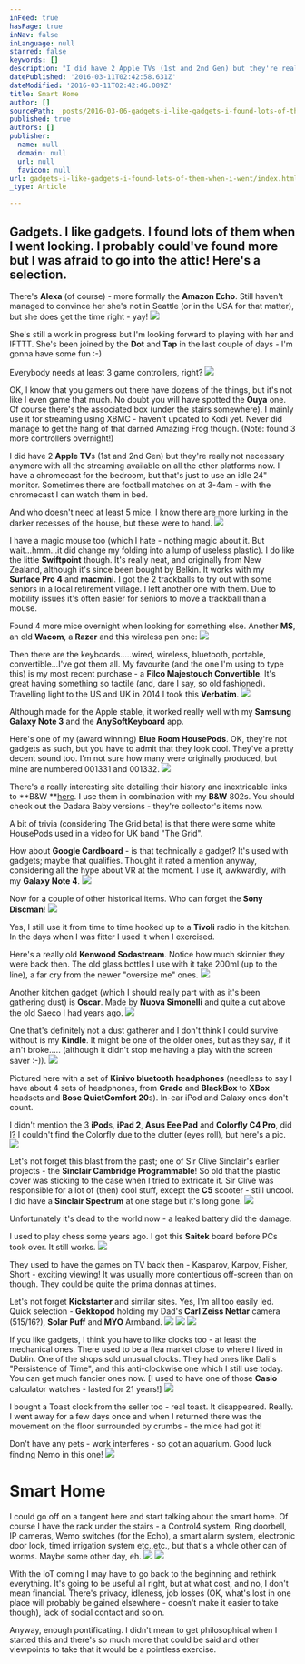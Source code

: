 ```yaml
---
inFeed: true
hasPage: true
inNav: false
inLanguage: null
starred: false
keywords: []
description: "I did have 2 Apple TVs (1st and 2nd Gen) but they're really not necessary anymore with all the streaming available on all the other platforms now. \_I have a chromecast for the bedroom, but that's just to use an idle 24\" monitor. \_Sometimes there are football matches on at 3-4am - with the chromecast I can watch them in bed."
datePublished: '2016-03-11T02:42:58.631Z'
dateModified: '2016-03-11T02:42:46.089Z'
title: Smart Home
author: []
sourcePath: _posts/2016-03-06-gadgets-i-like-gadgets-i-found-lots-of-them-when-i-went.md
published: true
authors: []
publisher:
  name: null
  domain: null
  url: null
  favicon: null
url: gadgets-i-like-gadgets-i-found-lots-of-them-when-i-went/index.html
_type: Article

---
```

## Gadgets.  I like gadgets.  I found lots of them when I went looking.  I probably could've found more but I was afraid to go into the attic! Here's a selection.

There's **Alexa** (of course) - more formally the **Amazon Echo**.  Still haven't managed to convince her she's not in Seattle (or in the USA for that matter), but she does get the time right - yay! ![](https://the-grid-user-content.s3-us-west-2.amazonaws.com/45c5280f-f9bb-41e0-b145-c138cdc2fc6b.png)

She's still a work in progress but I'm looking forward to playing with her and IFTTT.  She's been joined by the **Dot** and **Tap** in the last couple of days - I'm gonna have some fun :-)

Everybody needs at least 3 game controllers, right? ![](https://the-grid-user-content.s3-us-west-2.amazonaws.com/4d2f936b-1568-4978-8711-30acecc912dc.png)

OK, I know that you gamers out there have dozens of the things, but it's not like I even game that much.  No doubt you will have spotted the **Ouya** one.  Of course there's the associated box (under the stairs somewhere).  I mainly use it for streaming using XBMC - haven't updated to Kodi yet.  Never did manage to get the hang of that darned Amazing Frog though.  (Note: found 3 more controllers overnight!)

I did have 2 **Apple TV**s (1st and 2nd Gen) but they're really not necessary anymore with all the streaming available on all the other platforms now.  I have a chromecast for the bedroom, but that's just to use an idle 24" monitor.  Sometimes there are football matches on at 3-4am - with the chromecast I can watch them in bed.

And who doesn't need at least 5 mice.  I know there are more lurking in the darker recesses of the house, but these were to hand. ![](https://the-grid-user-content.s3-us-west-2.amazonaws.com/8f99c1cf-d73d-49e6-bed4-c798086831d2.png)

I have a magic mouse too (which I hate - nothing magic about it.  But wait...hmm...it did change my folding into a lump of useless plastic).  I do like the little **Swiftpoint** though.  It's really neat, and originally from New Zealand, although it's since been bought by Belkin.  It works with my **Surface Pro 4** and **macmini**.  I got the 2 trackballs to try out with some seniors in a local retirement village.  I left another one with them.  Due to mobility issues it's often easier for seniors to move a trackball than a mouse.

Found 4 more mice overnight when looking for something else.  Another **MS**, an old **Wacom**, a **Razer** and this wireless pen one: ![](https://the-grid-user-content.s3-us-west-2.amazonaws.com/e03ffc08-2964-40b0-833f-174bd77983e8.png)

Then there are the keyboards.....wired, wireless, bluetooth, portable, convertible...I've got them all.  My favourite (and the one I'm using to type this) is my most recent purchase - a **Filco Majestouch Convertible**.  It's great having something so tactile (and, dare I say, so old fashioned).  Travelling light to the US and UK in 2014 I took this **Verbatim**. ![](https://the-grid-user-content.s3-us-west-2.amazonaws.com/04eb77ce-045d-4c1e-b6ff-e3b5213882fe.png)

Although made for the Apple stable, it worked really well with my **Samsung Galaxy Note 3** and the **AnySoftKeyboard** app.

Here's one of my (award winning) **Blue Room HousePods**.  OK, they're not gadgets as such, but you have to admit that they look cool.  They've a pretty decent sound too.  I'm not sure how many were originally produced, but mine are numbered 001331 and 001332\.  ![](https://the-grid-user-content.s3-us-west-2.amazonaws.com/90d70df4-7b32-4a8b-8a7a-836a782fa92b.png)

There's a really interesting site detailing their history and inextricable links to **B&W **[here][0].   I use them in combination with my **B&W** 802s.  You should check out the Dadara Baby versions - they're collector's items now.

A bit of trivia (considering The Grid beta) is that there were some white HousePods used in a video for UK band "The Grid".

How about **Google Cardboard** - is that technically a gadget?  It's used with gadgets; maybe that qualifies.  Thought it rated a mention anyway, considering all the hype about VR at the moment.  I use it, awkwardly, with my **Galaxy Note 4**.
![](https://the-grid-user-content.s3-us-west-2.amazonaws.com/80081456-aa54-4245-88fe-3f9d6ad4eff3.png)

Now for a couple of other historical items.  Who can forget the **Sony Discman**!
![](https://the-grid-user-content.s3-us-west-2.amazonaws.com/72ae2ff4-4c18-427c-99e2-bdda386a460c.png)

Yes, I still use it from time to time hooked up to a **Tivoli** radio in the kitchen.  In the days when I was fitter I used it when I exercised.

Here's a really old **Kenwood Sodastream**.  Notice how much skinnier they were back then.  The old glass bottles I use with it take 200ml (up to the line), a far cry from the newer "oversize me" ones.
![](https://the-grid-user-content.s3-us-west-2.amazonaws.com/da2a8f89-716b-4174-af16-0b6c34291b3e.png)

Another kitchen gadget (which I should really part with as it's been gathering dust) is **Oscar**.  Made by **Nuova Simonelli** and quite a cut above the old Saeco I had years ago.  ![](https://the-grid-user-content.s3-us-west-2.amazonaws.com/6070a8da-cdee-49f4-87cf-e973c040a3ee.png)

One that's definitely not a dust gatherer and I don't think I could survive without is my **Kindle**.  It might be one of the older ones, but as they say, if it ain't broke..... (although it didn't stop me having a play with the screen saver :-)). ![](https://the-grid-user-content.s3-us-west-2.amazonaws.com/2b83fb13-07c0-4902-b9dd-68e3d5cd6446.png)

Pictured here with a set of **Kinivo bluetooth headphones** (needless to say I have about 4 sets of headphones, from **Grado** and **BlackBox** to **XBox** headsets and **Bose QuietComfort 20**s).  In-ear iPod and Galaxy ones don't count.  

I didn't mention the 3 **iPod**s, **iPad 2**, **Asus Eee Pad** and **Colorfly C4 Pro**, did I?  I couldn't find the Colorfly due to the clutter (eyes roll), but here's a pic.
![](https://the-grid-user-content.s3-us-west-2.amazonaws.com/3e5ae090-75de-4068-a660-cd01c6ebe29c.png)

Let's not forget this blast from the past;  one of Sir Clive Sinclair's earlier projects - the **Sinclair Cambridge Programmable**!  So old that the plastic cover was sticking to the case when I tried to extricate it.  Sir Clive was responsible for a lot of (then) cool stuff, except the **C5** scooter - still uncool.  I did have a **Sinclair Spectrum** at one stage but it's long gone.
![](https://the-grid-user-content.s3-us-west-2.amazonaws.com/738aca8d-e09b-4809-8ad1-211da560a31f.png)

Unfortunately it's dead to the world now - a leaked battery did the damage.

I used to play chess some years ago.  I got this **Saitek** board before PCs took over.  It still works.
![](https://the-grid-user-content.s3-us-west-2.amazonaws.com/9267bda5-6f61-4630-9b3e-66659fe31765.png)

They used to have the games on TV back then - Kasparov, Karpov, Fisher, Short - exciting viewing!  It was usually more contentious off-screen than on though.  They could be quite the prima donnas at times.

Let's not forget **Kickstarter** and similar sites.  Yes, I'm all too easily led.  Quick selection - **Gekkopod** holding my Dad's **Carl Zeiss Nettar** camera (515/16?), **Solar Puff** and **MYO** Armband.
![](https://the-grid-user-content.s3-us-west-2.amazonaws.com/45da3a29-bef0-46b1-bf65-d64c20a07eba.png)
![](https://the-grid-user-content.s3-us-west-2.amazonaws.com/1d425601-119e-4ad9-8781-13861b2a3257.png)
![](https://the-grid-user-content.s3-us-west-2.amazonaws.com/6dd44c6e-80d8-49dc-9a35-db105deeadf3.png)

If you like gadgets, I think you have to like clocks too - at least the mechanical ones.  There used to be a flea market close to where I lived in Dublin.  One of the shops sold unusual clocks.  They had ones like Dali's "Persistence of Time", and this anti-clockwise one which I still use today.  You can get much fancier ones now.  \[I used to have one of those **Casio** calculator watches - lasted for 21 years!\]
![](https://the-grid-user-content.s3-us-west-2.amazonaws.com/01f8cec5-80a8-431c-a62f-c3019939f6c5.png)

I bought a Toast clock from the seller too - real toast.  It disappeared.  Really.  I went away for a few days once and when I returned there was the movement on the floor surrounded by crumbs - the mice had got it!

Don't have any pets - work interferes - so got an aquarium.  Good luck finding Nemo in this one!
![](https://the-grid-user-content.s3-us-west-2.amazonaws.com/6ff927c6-f333-4ffa-b76a-706a34ace2fe.png)

# Smart Home

I could go off on a tangent here and start talking about the smart home.  Of course I have the rack under the stairs - a Control4 system, Ring doorbell, IP cameras, Wemo switches (for the Echo), a smart alarm system, electronic door lock, timed irrigation system etc.,etc., but that's a whole other can of worms.  Maybe some other day, eh.
![](https://the-grid-user-content.s3-us-west-2.amazonaws.com/7b2a0867-e6ae-4000-99da-16819e03bfc1.png)
![](https://the-grid-user-content.s3-us-west-2.amazonaws.com/d4ad73fe-6159-4766-a6d5-24cadf22c65b.jpg)

With the IoT coming I may have to go back to the beginning and rethink everything.  It's going to be useful all right, but at what cost, and no, I don't mean financial.  There's privacy, idleness, job losses (OK, what's lost in one place will probably be gained elsewhere - doesn't make it easier to take though), lack of social contact and so on.

Anyway, enough pontificating.  I didn't mean to get philosophical when I started this and there's so much more that could be said and other viewpoints to take that it would be a pointless exercise.  

[0]: http://futureshapeofsound.com/#about